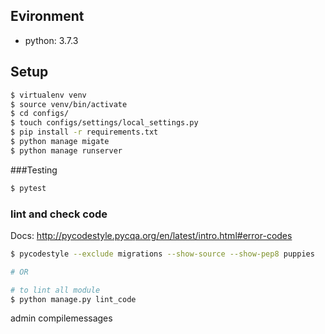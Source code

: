 ## Evironment
- python: 3.7.3
## Setup
```bash
$ virtualenv venv
$ source venv/bin/activate
$ cd configs/
$ touch configs/settings/local_settings.py
$ pip install -r requirements.txt
$ python manage migate
$ python manage runserver
```
###Testing
```bash
$ pytest
```

### lint and check code
Docs: http://pycodestyle.pycqa.org/en/latest/intro.html#error-codes
```bash
$ pycodestyle --exclude migrations --show-source --show-pep8 puppies

# OR

# to lint all module
$ python manage.py lint_code
```
admin compilemessages
```
